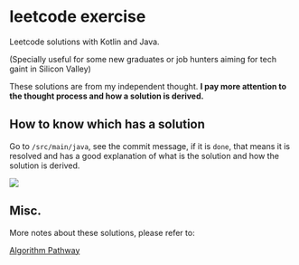 # leetcode exercise

Leetcode solutions with Kotlin and Java. 

(Specially useful for some new graduates or job hunters aiming for tech gaint in Silicon Valley)

These solutions are from my independent thought. __I pay more attention to the thought process and how a solution is derived.__

## How to know which has a solution

Go to `/src/main/java`, see the commit message, if it is `done`, that means it is resolved and has a good explanation of what is the solution and how the solution is derived.

![](https://i.imgur.com/b6CLC6R.gif)

## Misc.

More notes about these solutions, please refer to:

[Algorithm Pathway](https://charvisyang.gitbooks.io/algorithm-pathway/)


